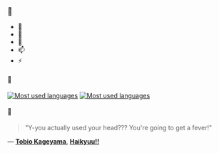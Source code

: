 ### 👋

- 🔭
- 🌱
- 💬
- 📫
- ⚡

#### 🧏

[![Most used languages](https://github-readme-stats-aynah.vercel.app/api/top-langs/?username=aynh&theme=solarized-dark&langs_count=6&layout=compact&hide_title=true)](https://github.com/anuraghazra/github-readme-stats#gh-dark-mode-only)
[![Most used languages](https://github-readme-stats-aynah.vercel.app/api/top-langs/?username=aynh&theme=solarized-light&langs_count=6&layout=compact&hide_title=true)](https://github.com/anuraghazra/github-readme-stats#gh-light-mode-only)

#### 💬

> "Y-you actually used your head??? You're going to get a fever!"

&mdash; [**Tobio Kageyama**](https://myanimelist.net/character.php?q=Tobio%20Kageyama&cat=character), [**Haikyuu!!**](https://myanimelist.net/search/all?q=Haikyuu!!&cat=all)
